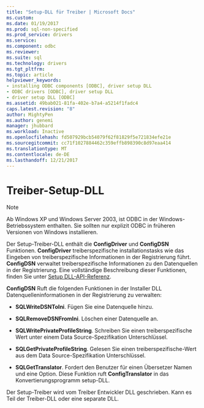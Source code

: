 ```yaml
---
title: "Setup-DLL für Treiber | Microsoft Docs"
ms.custom: 
ms.date: 01/19/2017
ms.prod: sql-non-specified
ms.prod_service: drivers
ms.service: 
ms.component: odbc
ms.reviewer: 
ms.suite: sql
ms.technology: drivers
ms.tgt_pltfrm: 
ms.topic: article
helpviewer_keywords:
- installing ODBC components [ODBC], driver setup DLL
- ODBC drivers [ODBC], driver setup DLL
- driver setup DLL [ODBC]
ms.assetid: 49bab021-81fa-402e-b7a4-a5214f1fadc4
caps.latest.revision: "8"
author: MightyPen
ms.author: genemi
manager: jhubbard
ms.workload: Inactive
ms.openlocfilehash: fd507929bcb54079f62f81829f5e721834efe21e
ms.sourcegitcommit: cc71f1027884462c359effb898390c8d97eaa414
ms.translationtype: MT
ms.contentlocale: de-DE
ms.lasthandoff: 12/21/2017
---
```

# <a name="driver-setup-dll"></a>Treiber-Setup-DLL
> [!NOTE]  
>  Ab Windows XP und Windows Server 2003, ist ODBC in der Windows-Betriebssystem enthalten. Sie sollten nur explizit ODBC in früheren Versionen von Windows installieren.  
  
 Der Setup-Treiber-DLL enthält die **ConfigDriver** und **ConfigDSN** Funktionen. **ConfigDriver** treiberspezifische installationstasks wie das Eingeben von treiberspezifische Informationen in der Registrierung führt. **ConfigDSN** verwaltet treiberspezifische Informationen zu den Datenquellen in der Registrierung. Eine vollständige Beschreibung dieser Funktionen, finden Sie unter [Setup DLL-API-Referenz](../../../odbc/reference/syntax/setup-dll-api-reference.md).  
  
 **ConfigDSN** Ruft die folgenden Funktionen in der Installer DLL Datenquelleninformationen in der Registrierung zu verwalten:  
  
-   **SQLWriteDSNToIni**. Fügen Sie eine Datenquelle hinzu.  
  
-   **SQLRemoveDSNFromIni**. Löschen einer Datenquelle an.  
  
-   **SQLWritePrivateProfileString**. Schreiben Sie einen treiberspezifische Wert unter einem Data Source-Spezifikation Unterschlüssel.  
  
-   **SQLGetPrivateProfileString**. Gelesen Sie einen treiberspezifische-Wert aus dem Data Source-Spezifikation Unterschlüssel.  
  
-   **SQLGetTranslator**. Fordert den Benutzer für einen Übersetzer Namen und eine Option. Diese Funktion ruft **ConfigTranslator** in das Konvertierungsprogramm setup-DLL.  
  
 Der Setup-Treiber wird vom Treiber Entwickler DLL geschrieben. Kann es Teil der Treiber-DLL oder eine separate DLL.
